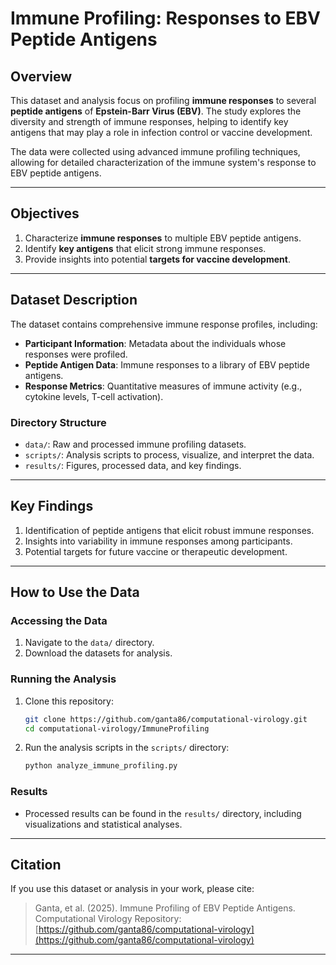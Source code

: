 # Immune Profiling: Responses to EBV Peptide Antigens

## Overview
This dataset and analysis focus on profiling **immune responses** to several **peptide antigens** of **Epstein-Barr Virus (EBV)**. The study explores the diversity and strength of immune responses, helping to identify key antigens that may play a role in infection control or vaccine development.

The data were collected using advanced immune profiling techniques, allowing for detailed characterization of the immune system's response to EBV peptide antigens.

---

## Objectives
1. Characterize **immune responses** to multiple EBV peptide antigens.
2. Identify **key antigens** that elicit strong immune responses.
3. Provide insights into potential **targets for vaccine development**.

---

## Dataset Description
The dataset contains comprehensive immune response profiles, including:
- **Participant Information**: Metadata about the individuals whose responses were profiled.
- **Peptide Antigen Data**: Immune responses to a library of EBV peptide antigens.
- **Response Metrics**: Quantitative measures of immune activity (e.g., cytokine levels, T-cell activation).

### Directory Structure
- `data/`: Raw and processed immune profiling datasets.
- `scripts/`: Analysis scripts to process, visualize, and interpret the data.
- `results/`: Figures, processed data, and key findings.

---

## Key Findings
1. Identification of peptide antigens that elicit robust immune responses.
2. Insights into variability in immune responses among participants.
3. Potential targets for future vaccine or therapeutic development.

---

## How to Use the Data
### Accessing the Data
1. Navigate to the `data/` directory.
2. Download the datasets for analysis.

### Running the Analysis
1. Clone this repository:
   ```bash
   git clone https://github.com/ganta86/computational-virology.git
   cd computational-virology/ImmuneProfiling
   ```
2. Run the analysis scripts in the `scripts/` directory:
   ```bash
   python analyze_immune_profiling.py
   ```

### Results
- Processed results can be found in the `results/` directory, including visualizations and statistical analyses.

---

## Citation
If you use this dataset or analysis in your work, please cite:
> Ganta, et al. (2025). Immune Profiling of EBV Peptide Antigens. Computational Virology Repository: [https://github.com/ganta86/computational-virology](https://github.com/ganta86/computational-virology)

---
